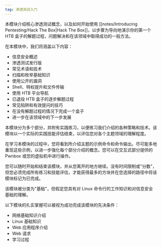 ```yaml
---
tag: 渗透测试入门
---
```


本模块介绍核心渗透测试概念，以及如何开始使用 [[notes/Introducing Pentesting/Hack The Box|Hack The Box]]，以步骤为导向地演示你的第一个 HTB 盒子的解题过程，问题解决和在该领域中取得成功的一般方法。

在本模块中，我们将涵盖以下内容：

- 信息安全概述
- 渗透测试发行版
- 常见术语和技术 
- 扫描和枚举基础知识 
- 使用公开的漏洞 
- Shell、特权提升和文件传输 
- 使用 HTB 平台导航 
- 已退役 HTB 盒子的逐步解题过程 
- 常见陷阱和有效提问的技巧 
- 在没有解题过程的情况下完成一个盒子 
- 进一步在该领域中的下一步发展

本模块分为多个部分，并附有实践练习，以便练习我们介绍的各种策略和技术。该模块以一个实际的实践技能评估结束，以评估您对各个主题领域的理解程度。


在学习本模块的过程中，您将看到所介绍主题的示例命令和命令输出。尽可能多地重现这些示例，以进一步强化每个部分介绍的概念。您可以在交互式部分提供的 Pwnbox 或您的虚拟机中进行操作。


您可以随时开始和结束该模块，并从您离开的地方继续。没有时间限制或"分数"，但您必须完成所有练习和技能评估，才能获得最多的方块并在您选择的路径中将该模块标记为已完成。

该模块被分类为"基础"，但假定您具有对 Linux 命令行的工作知识和对信息安全基础的理解。

以下模块的扎实掌握可以被视为成功完成该模块的先决条件：

- 网络基础知识介绍 
- Linux 基础知识 
- Web 应用程序介绍 
- Web 请求 
- 学习过程